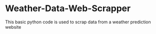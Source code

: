 # Weather-Data-Web-Scrapper
This basic python code is used to scrap data from a weather prediction website
